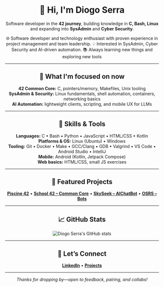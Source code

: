 <div align="center">

# 👋 Hi, I'm Diogo Serra

Software developer in the **42 journey**, building knowledge in **C, Bash, Linux** and expanding into **SysAdmin** and **Cyber Security**. 

🌐 Software developer and technology enthusiast with proven experience in project management and team leadership.
💡 Interested in SysAdmin, Cyber Security and AI-driven automation. 
📚 Always learning new things and exploring new tools

---

## 🎯 What I'm focused on now

**42 Common Core:**
C, pointers/memory, Makefiles, Unix tooling  
**SysAdmin & Security:**
Linux fundamentals, shell automation, containers, networking basics  
**AI Automation:**
lightweight clients, scripting, and mobile UX for LLMs

---

## 🧰 Skills & Tools 

**Languages:**
C • Bash • Python • JavaScript • HTML/CSS • Kotlin  
**Platforms & OS:**
Linux (Ubuntu) • Windows  
**Tooling:**
Git • Docker • Make • GCC/Clang • GDB • Valgrind • VS Code • Android Studio • IntelliJ  
**Mobile:**
Android (Kotlin, Jetpack Compose)  
**Web basics:**
HTML/CSS, small JS exercises

---

## 📂 Featured Projects

[**Piscine 42**](https://github.com/Diogo-Serra/42_Piscine) • 
[**School 42 – Common Core**](https://github.com/Diogo-Serra/42_School) • 
[**SkySeek – AIChatBot**](https://github.com/Diogo-Serra/SkySeek) • 
[**OSRS – Bots**](https://github.com/Diogo-Serra/OSRS_bots)

---

## 📈 GitHub Stats

<p align="center">
  <img src="https://github-readme-stats.vercel.app/api?username=Diogo-Serra&show_icons=true&theme=radical" alt="Diogo Serra's GitHub stats" />
</p>

---

## 🤝 Let’s Connect

[**LinkedIn**](https://www.linkedin.com/in/diogoserra90/) • 
[**Projects**](https://github.com/Diogo-Serra?tab=repositories)

---

_Thanks for dropping by—open to feedback, pairing, and collabs!_

</div>

